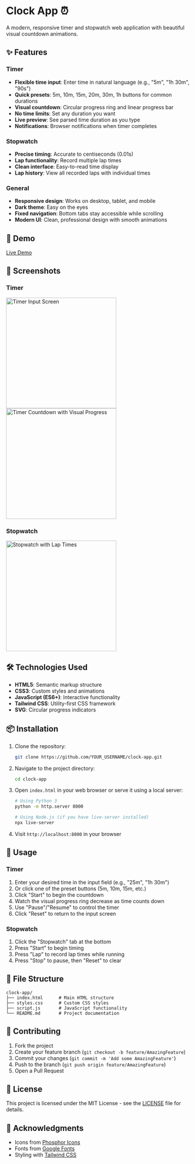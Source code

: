 # Clock App ⏰

A modern, responsive timer and stopwatch web application with beautiful visual countdown animations.

## ✨ Features

### Timer
- **Flexible time input**: Enter time in natural language (e.g., "5m", "1h 30m", "90s")
- **Quick presets**: 5m, 10m, 15m, 20m, 30m, 1h buttons for common durations
- **Visual countdown**: Circular progress ring and linear progress bar
- **No time limits**: Set any duration you want
- **Live preview**: See parsed time duration as you type
- **Notifications**: Browser notifications when timer completes

### Stopwatch
- **Precise timing**: Accurate to centiseconds (0.01s)
- **Lap functionality**: Record multiple lap times
- **Clean interface**: Easy-to-read time display
- **Lap history**: View all recorded laps with individual times

### General
- **Responsive design**: Works on desktop, tablet, and mobile
- **Dark theme**: Easy on the eyes
- **Fixed navigation**: Bottom tabs stay accessible while scrolling
- **Modern UI**: Clean, professional design with smooth animations

## 🚀 Demo

[Live Demo](https://derrickappah.github.io/Clock/) 

## 📱 Screenshots
### Timer
<img src="Screenshots/timer-input-screen.jpg" alt="Timer Input Screen" width="300">
<img src="Screenshots/timer-countdown-visual.jpg" alt="Timer Countdown with Visual Progress" width="300">

### Stopwatch
<img src="Screenshots/stopwatch-with-laps.jpg" alt="Stopwatch with Lap Times" width="300">

## 🛠️ Technologies Used

- **HTML5**: Semantic markup structure
- **CSS3**: Custom styles and animations
- **JavaScript (ES6+)**: Interactive functionality
- **Tailwind CSS**: Utility-first CSS framework
- **SVG**: Circular progress indicators

## 📦 Installation

1. Clone the repository:
   ```bash
   git clone https://github.com/YOUR_USERNAME/clock-app.git
   ```

2. Navigate to the project directory:
   ```bash
   cd clock-app
   ```

3. Open `index.html` in your web browser or serve it using a local server:
   ```bash
   # Using Python 3
   python -m http.server 8000
   
   # Using Node.js (if you have live-server installed)
   npx live-server
   ```

4. Visit `http://localhost:8000` in your browser

## 🎯 Usage

### Timer
1. Enter your desired time in the input field (e.g., "25m", "1h 30m")
2. Or click one of the preset buttons (5m, 10m, 15m, etc.)
3. Click "Start" to begin the countdown
4. Watch the visual progress ring decrease as time counts down
5. Use "Pause"/"Resume" to control the timer
6. Click "Reset" to return to the input screen

### Stopwatch
1. Click the "Stopwatch" tab at the bottom
2. Press "Start" to begin timing
3. Press "Lap" to record lap times while running
4. Press "Stop" to pause, then "Reset" to clear

## 🔧 File Structure

```
clock-app/
├── index.html      # Main HTML structure
├── styles.css      # Custom CSS styles
├── script.js       # JavaScript functionality
└── README.md       # Project documentation
```

## 🤝 Contributing

1. Fork the project
2. Create your feature branch (`git checkout -b feature/AmazingFeature`)
3. Commit your changes (`git commit -m 'Add some AmazingFeature'`)
4. Push to the branch (`git push origin feature/AmazingFeature`)
5. Open a Pull Request

## 📝 License

This project is licensed under the MIT License - see the [LICENSE](LICENSE) file for details.

## 🙏 Acknowledgments

- Icons from [Phosphor Icons](https://phosphoricons.com/)
- Fonts from [Google Fonts](https://fonts.google.com/)
- Styling with [Tailwind CSS](https://tailwindcss.com/)
